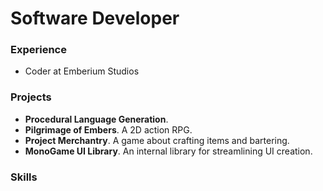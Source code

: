 # Software Developer

### Experience

- Coder at Emberium Studios

### Projects

- **Procedural Language Generation**.
- **Pilgrimage of Embers**. A 2D action RPG.
- **Project Merchantry**. A game about crafting items and bartering.
- **MonoGame UI Library**. An internal library for streamlining UI creation.

### Skills

### 
